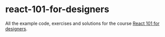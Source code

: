 # react-101-for-designers
All the example code, exercises and solutions for the course [React 101 for designers](https://learnreact.design/?utm_source=github&utm_campaign=r101-sample-code).

